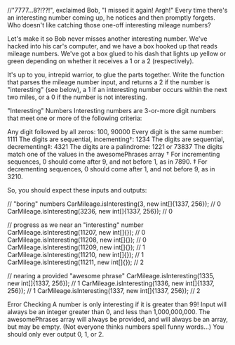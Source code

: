 //"7777...8?!??!", exclaimed Bob, "I missed it again! Argh!" Every time there's an interesting number coming up, 
he notices and then promptly forgets. Who doesn't like catching those one-off interesting mileage numbers?

Let's make it so Bob never misses another interesting number. We've hacked into his car's computer, and we have 
a box hooked up that reads mileage numbers. We've got a box glued to his dash that lights up yellow or green 
depending on whether it receives a 1 or a 2 (respectively).

  It's up to you, intrepid warrior, to glue the parts together. Write the function that parses the mileage number input,
 and returns a 2 if the number is "interesting" (see below), 
 a 1 if an interesting number occurs within the next two miles, 
 or a 0 if the number is not interesting.

"Interesting" Numbers
Interesting numbers are 3-or-more digit numbers that meet one or more of the following criteria:

Any digit followed by all zeros: 100, 90000
Every digit is the same number: 1111
The digits are sequential, incementing†: 1234
The digits are sequential, decrementing‡: 4321
The digits are a palindrome: 1221 or 73837
The digits match one of the values in the awesomePhrases array
† For incrementing sequences, 0 should come after 9, and not before 1, as in 7890.
‡ For decrementing sequences, 0 should come after 1, and not before 9, as in 3210.



So, you should expect these inputs and outputs:

// "boring" numbers
CarMileage.isInteresting(3, new int[]{1337, 256});    // 0
CarMileage.isInteresting(3236, new int[]{1337, 256}); // 0

// progress as we near an "interesting" number
CarMileage.isInteresting(11207, new int[]{}); // 0
CarMileage.isInteresting(11208, new int[]{}); // 0
CarMileage.isInteresting(11209, new int[]{}); // 1
CarMileage.isInteresting(11210, new int[]{}); // 1
CarMileage.isInteresting(11211, new int[]{}); // 2

// nearing a provided "awesome phrase"
CarMileage.isInteresting(1335, new int[]{1337, 256}); // 1
CarMileage.isInteresting(1336, new int[]{1337, 256}); // 1
CarMileage.isInteresting(1337, new int[]{1337, 256}); // 2


Error Checking
A number is only interesting if it is greater than 99!
Input will always be an integer greater than 0, and less than 1,000,000,000.
The awesomePhrases array will always be provided, and will always be an array, but may be empty. (Not everyone thinks numbers spell funny words...)
You should only ever output 0, 1, or 2.
